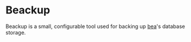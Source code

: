 # Beackup

Beackup is a small, configurable tool used for backing up [bea](github.com/branila/bea)'s database storage.
